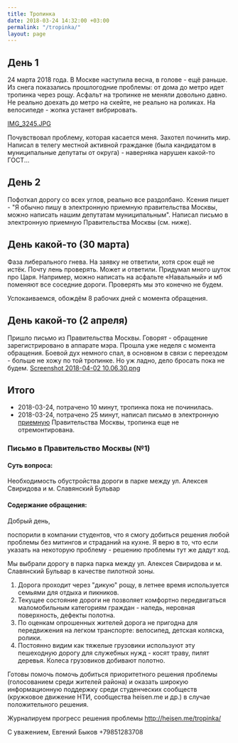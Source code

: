 ```yaml
---
title: Тропинка
date: 2018-03-24 14:32:00 +03:00
permalink: "/tropinka/"
layout: page
---
```


## День 1

24 марта 2018 года. В Москве наступила весна, в голове - ещё раньше. Из снега показались прошлогодние проблемы: от дома до метро идет тропинка через рощу. Асфальт на тропинке не меняли довольно давно. Не реально доехать до метро на скейте, не реально на роликах. На велосипеде - жопка устанет вибрировать.

[IMG_3245.JPG](/uploads/IMG_3245.JPG)

Почувствовал проблему, которая касается меня. Захотел починить мир. Написал в телегу местной активной гражданке (была кандидатом в муниципальные депутаты от округа) - наверняка нарушен какой-то ГОСТ... 

## День 2
Пофоткал дорогу со всех углов, реально все раздолбано. Ксения пишет - "Я обычно пишу в электронную приемную правительства Москвы, можно написать нашим депутатам муниципальным". Написал письмо в электронную приемную Правительства Москвы (см. ниже).

## День какой-то (30 марта)
Фаза либерального гнева. На заявку не ответили, хотя срок ещё не истёк. Почту лень проверять. Может и ответили. Придумал много шуток про Царя. Например, можно написать на асфальте «Навальный» и мб поменяют все соседние дороги. Проверять мы это конечно не будем.

Успокаиваемся, обождём 8 рабочих дней с момента обращения.

## День какой-то (2 апреля)
Пришло письмо из Правительства Москвы. Говорят - обращение зарегистрировано в аппарате мэра. Прошла уже неделя с момента обращения. Боевой дух немного спал, в основном в связи с переездом - больше не хожу по той тропинке. Но уж ладно, дело бросать пока не будем.
[Screenshot 2018-04-02 10.06.30.png](/uploads/Screenshot%202018-04-02%2010.06.30.png)


## Итого
* 2018-03-24, потрачено 10 минут, тропинка пока не починилась.
* 2018-03-24, потрачено 25 минут, написал письмо в электронную [приемную](https://www.mos.ru/feedback/individual/) Правительства Москвы, тропинка еще не отремонтирована.


### Письмо в Правительство Москвы (№1)
#### Суть вопроса:
Необходимость обустройства дороги в парке между ул. Алексея Свиридова и м. Славянский Бульвар

#### Содержание обращения:
Добрый день,

поспорили в компании студентов, что я смогу добиться решения любой проблемы без митингов и страданий на кухне. Я верю в то, что если указать на некоторую проблему - решению проблемы тут же дадут ход.

Мы выбрали дорогу в парка парка между ул. Алексея Свиридова и м. Славянский Бульвар в качестве пилотной зоны.
1. Дорога проходит через "дикую" рощу, в летнее время используется семьями для отдыха и пикников.
2. Текущее состояние дороги не позволяет комфортно передвигаться маломобильным категориям граждан - наледь, неровная поверхность, дефекты полотна.
3. По оценкам опрошенных жителей дорога не пригодна для передвижения на легком транспорте: велосипед, детская коляска, ролики.
4. Постоянно видим как тяжелые грузовики используют эту пешеходную дорогу для служебных нужд - косят траву, пилят деревья. Колеса грузовиков добивают полотно.

Готовы помочь помочь добиться приоритетного решения проблемы (голосованием среди жителей района) и оказать широкую информационную поддержку среди студенческих сообществ (кружковое движение НТИ, сообщества heisen.me и др.) в случае положительного решения.

Журналируем прогресс решения проблемы http://heisen.me/tropinka/

С уважением,
Евгений Быков
+79851283708